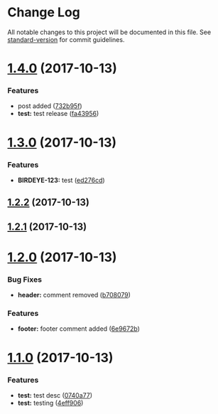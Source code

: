 # Change Log

All notable changes to this project will be documented in this file. See [standard-version](https://github.com/conventional-changelog/standard-version) for commit guidelines.

<a name="1.4.0"></a>
# [1.4.0](https://github.com/ankur-birdeye/birdeye-component/compare/v1.3.0...v1.4.0) (2017-10-13)


### Features

* post added ([732b95f](https://github.com/ankur-birdeye/birdeye-component/commit/732b95f))
* **test:** test release ([fa43956](https://github.com/ankur-birdeye/birdeye-component/commit/fa43956))



<a name="1.3.0"></a>
# [1.3.0](https://github.com/ankur-birdeye/birdeye-component/compare/v1.2.2...v1.3.0) (2017-10-13)


### Features

* **BIRDEYE-123:** test ([ed276cd](https://github.com/ankur-birdeye/birdeye-component/commit/ed276cd))



<a name="1.2.2"></a>
## [1.2.2](https://github.com/ankur-birdeye/birdeye-component/compare/v1.2.1...v1.2.2) (2017-10-13)



<a name="1.2.1"></a>
## [1.2.1](https://github.com/ankur-birdeye/birdeye-component/compare/v1.2.0...v1.2.1) (2017-10-13)



<a name="1.2.0"></a>
# [1.2.0](https://github.com/ankur-birdeye/birdeye-component/compare/v1.1.0...v1.2.0) (2017-10-13)


### Bug Fixes

* **header:** comment removed ([b708079](https://github.com/ankur-birdeye/birdeye-component/commit/b708079))


### Features

* **footer:** footer comment added ([6e9672b](https://github.com/ankur-birdeye/birdeye-component/commit/6e9672b))



<a name="1.1.0"></a>
# [1.1.0](https://github.com/ankur-birdeye/birdeye-component/compare/v1.0.3...v1.1.0) (2017-10-13)


### Features

* **test:** test desc ([0740a77](https://github.com/ankur-birdeye/birdeye-component/commit/0740a77))
* **test:** testing ([4eff906](https://github.com/ankur-birdeye/birdeye-component/commit/4eff906))
